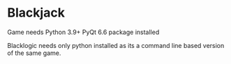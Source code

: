 # Blackjack
Game needs
Python 3.9+
PyQt 6.6 package installed

Blacklogic needs only python installed as
its a command line based version of the same game.
